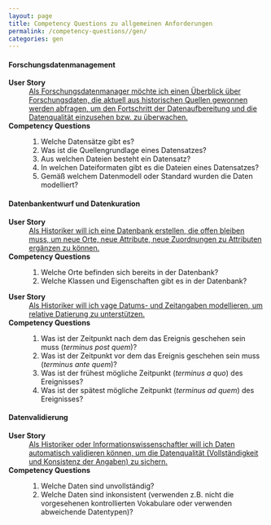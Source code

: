 ```yaml
---
layout: page
title: Competency Questions zu allgemeinen Anforderungen
permalink: /competency-questions//gen/
categories: gen
---
```


#### Forschungsdatenmanagement

<dl>
<dt><b>User Story</b></dt>
<dd><a href="https://gitlab.rlp.net/digikar/user-stories/-/issues/1">Als Forschungsdatenmanager möchte ich einen Überblick über Forschungsdaten, die aktuell aus historischen Quellen gewonnen werden abfragen, um den Fortschritt der Datenaufbereitung und die Datenqualität einzusehen bzw. zu überwachen.</a></dd>
<dt><b>Competency Questions</b></dt>
<dd>
<ol>
<li>Welche Datensätze gibt es?</li>
<li>Was ist die Quellengrundlage eines Datensatzes?</li>
<li>Aus welchen Dateien besteht ein Datensatz?</li>
<li>In welchen Dateiformaten gibt es die Dateien eines Datensatzes?</li>
<li>Gemäß welchem Datenmodell oder Standard wurden die Daten modelliert?</li>
</ol>
</dd>
</dl>

#### Datenbankentwurf und Datenkuration

<dl>
<dt><b>User Story</b></dt>
<dd><a href="https://gitlab.rlp.net/digikar/user-stories/-/issues/2">Als Historiker will ich eine Datenbank erstellen, die offen bleiben muss, um neue Orte, neue Attribute, neue Zuordnungen zu Attributen ergänzen zu können.</a></dd>
<dt><b>Competency Questions</b></dt>
<dd>
<ol>
<li>Welche Orte befinden sich bereits in der Datenbank?</li>
<li>Welche Klassen und Eigenschaften gibt es in der Datenbank?</li>
</ol>
</dd>
</dl>

<dl>
<dt><b>User Story</b></dt>
<dd><a href="https://gitlab.rlp.net/digikar/user-stories/-/issues/9">Als Historiker will ich vage Datums- und Zeitangaben modellieren, um relative Datierung zu unterstützen.</a></dd>
<dt><b>Competency Questions</b></dt>
<dd>
<ol>
<li>Was ist der Zeitpunkt nach dem das Ereignis geschehen sein muss (<em>terminus post quem</em>)?</li>
<li>Was ist der Zeitpunkt vor dem das Ereignis geschehen sein muss (<em>terminus ante quem</em>)?</li>
<li>Was ist der frühest mögliche Zeitpunkt (<em>terminus a quo</em>) des Ereignisses?</li>
<li>Was ist der spätest mögliche Zeitpunkt (<em>terminus ad quem</em>) des Ereignisses?</li>
</ol>
</dd>
</dl>

#### Datenvalidierung

<dl>
  <dt><b>User Story</b></dt>
<dd><a href="https://gitlab.rlp.net/digikar/user-stories/-/issues/21">Als Historiker oder Informationswissenschaftler will ich Daten automatisch validieren können, um die Datenqualität (Vollständigkeit und Konsistenz der Angaben) zu sichern.</a></dd>
  <dt><b>Competency Questions</b></dt>
<dd>
<ol>
<li>Welche Daten sind unvollständig?</li>
<li>Welche Daten sind inkonsistent (verwenden z.B. nicht die vorgesehenen kontrollierten Vokabulare oder verwenden abweichende Datentypen)?</li>
</ol>
</dd>
</dl>

